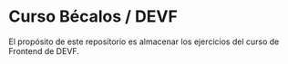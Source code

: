 # Curso Bécalos / DEVF

El propósito de este repositorio es almacenar los ejercicios del curso de Frontend de DEVF.